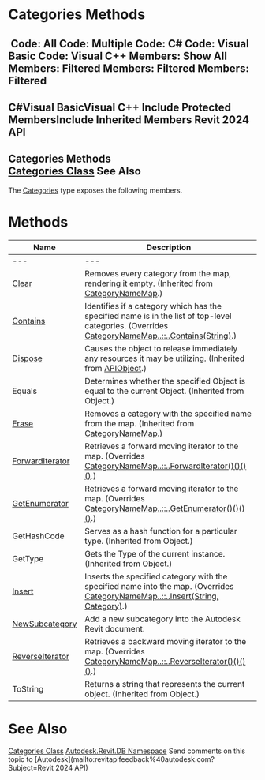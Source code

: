 # Categories Methods

﻿
 Code: All Code: Multiple Code: C# Code: Visual Basic Code: Visual C++  Members: Show All Members: Filtered Members: Filtered Members: Filtered   
---  
C#Visual BasicVisual C++
Include Protected MembersInclude Inherited Members
Revit 2024 API  
---  
Categories Methods  
[Categories Class](6708af38-6a62-ead0-88ff-c68bedd88ffe.md "Categories Class") See Also  
---  
The [Categories](6708af38-6a62-ead0-88ff-c68bedd88ffe.md "Categories Class") type exposes the following members.
# Methods
| Name | Description |
| --- | --- |
| --- | --- | --- |
| [Clear](af97ab30-831f-2dcb-73a3-5cc3ad59025c.md "Clear Method") | Removes every category from the map, rendering it empty. (Inherited from [CategoryNameMap](d452bf69-eef2-2d6c-1e8d-cc059c0fe513.md "CategoryNameMap Class").) |
| [Contains](26ed0ffb-eeeb-7be1-4979-ac917eac698e.md "Contains Method") | Identifies if a category which has the specified name is in the list of top-level categories. (Overrides [CategoryNameMap..::..Contains(String)](c68e9029-e9a2-5d72-6ec6-26c8783d3bad.md "Contains Method").) |
| [Dispose](7c03212a-b587-1c89-3912-efea0d2619c5.md "Dispose Method") | Causes the object to release immediately any resources it may be utilizing. (Inherited from [APIObject](beb86ef5-39ad-3f0d-0cd9-0c929387a2bb.md "APIObject Class").) |
| Equals | Determines whether the specified Object is equal to the current Object. (Inherited from Object.) |
| [Erase](a5b7531a-a899-2e24-c18c-8b4b372b0b55.md "Erase Method") | Removes a category with the specified name from the map. (Inherited from [CategoryNameMap](d452bf69-eef2-2d6c-1e8d-cc059c0fe513.md "CategoryNameMap Class").) |
| [ForwardIterator](7d7f07c1-c704-9a6a-bb5a-53727cdc883b.md "ForwardIterator Method") | Retrieves a forward moving iterator to the map. (Overrides [CategoryNameMap..::..ForwardIterator()()()()](8dbe2846-e5c2-709d-55d8-eddb1ca17c6e.md "ForwardIterator Method").) |
| [GetEnumerator](e3fae454-0b81-94dc-b5e2-5209d73fa6d2.md "GetEnumerator Method") | Retrieves a forward moving iterator to the map. (Overrides [CategoryNameMap..::..GetEnumerator()()()()](f7eb867b-e9c8-1a42-3d34-f082bfa48583.md "GetEnumerator Method").) |
| GetHashCode | Serves as a hash function for a particular type.  (Inherited from Object.) |
| GetType | Gets the Type of the current instance. (Inherited from Object.) |
| [Insert](4dab9242-c529-b837-1464-496cee3b14a5.md "Insert Method") | Inserts the specified category with the specified name into the map. (Overrides [CategoryNameMap..::..Insert(String, Category)](18ff0437-a581-9cf3-ed34-c8d0e8e4337c.md "Insert Method").) |
| [NewSubcategory](aba44eba-9882-54cb-fe52-30553a684c34.md "NewSubcategory Method") | Add a new subcategory into the Autodesk Revit document. |
| [ReverseIterator](65147b61-2771-bedf-a3b4-0a7e99292fa1.md "ReverseIterator Method") | Retrieves a backward moving iterator to the map. (Overrides [CategoryNameMap..::..ReverseIterator()()()()](243317ae-9a4e-7bc2-57e1-5efddfaeaab6.md "ReverseIterator Method").) |
| ToString | Returns a string that represents the current object. (Inherited from Object.) |

# See Also
[Categories Class](6708af38-6a62-ead0-88ff-c68bedd88ffe.md "Categories Class")
[Autodesk.Revit.DB Namespace](87546ba7-461b-c646-cbb1-2cb8f5bff8b2.md "Autodesk.Revit.DB Namespace")
Send comments on this topic to [Autodesk](mailto:revitapifeedback%40autodesk.com?Subject=Revit 2024 API)